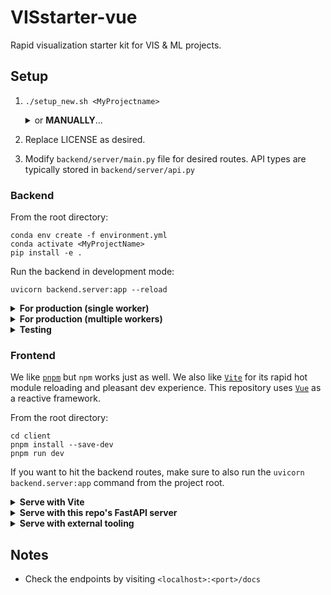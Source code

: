 # VISstarter-vue

Rapid visualization starter kit for VIS &amp; ML projects.

## Setup
1. `./setup_new.sh <MyProjectname>`

    <details>
    <summary>or <b>MANUALLY</b>...</summary>
    Change the `vis-starter` text (and, if needed, author/description), in the following files:

    - `environment.yml`
    - `client/package.json`
    - `setup.py`
    - `client/index.html`
    </details>

2. Replace LICENSE as desired.

3. Modify `backend/server/main.py` file for desired routes. API types are typically stored in `backend/server/api.py`
### Backend

From the root directory:

```
conda env create -f environment.yml
conda activate <MyProjectName>
pip install -e .
```

Run the backend in development mode:

```
uvicorn backend.server:app --reload
```

<details>
<summary><b>For production (single worker)</b></summary>

```
uvicorn backend.server:app
```

</details>

<details>
<summary><b>For production (multiple workers)</b></summary>

```
gunicorn -w 4 -k uvicorn.workers.UvicornWorker backend.server:app
```

where `4` is the number of workers desired.
</details>

<details>
<summary><b>Testing</b></summary>

```
pytest tests
```

All tests are stored in `tests`.

</details>

### Frontend

We like [`pnpm`](https://pnpm.io/installation) but `npm` works just as well. We also like [`Vite`](https://vitejs.dev/) for its rapid hot module reloading and pleasant dev experience. This repository uses [`Vue`](https://vuejs.org/) as a reactive framework.

From the root directory:

```
cd client
pnpm install --save-dev
pnpm run dev
```

If you want to hit the backend routes, make sure to also run the `uvicorn backend.server:app` command from the project root.

<details>
<summary><b>Serve with Vite</b></summary>

```
pnpm run serve
```

</details>

<details>
<summary><b>Serve with this repo's FastAPI server</b></summary>

```
pnpm run build:backend
```

All artifacts are stored in the `client/dist` directory with the appropriate basepath.
</details>

<details>
<summary><b>Serve with external tooling</b></summary>

```
pnpm run build
```

All artifacts are stored in the `client/dist` directory.
</details>

## Notes

- Check the endpoints by visiting `<localhost>:<port>/docs`
